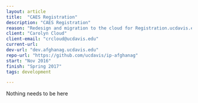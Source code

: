 ```yaml
---
layout: article
title:  "CAES Registration"
description: "CAES Registration"
reason: "Redesign and migration to the cloud for Registration.ucdavis.edu"
client: "Carolyn Cloud"
client-email: "crcloud@ucdavis.edu"
current-url:
dev-url: "dev.afghanag.ucdavis.edu"
repo-url: "https://github.com/ucdavis/ip-afghanag"
start: "Nov 2016"
finish: "Spring 2017"
tags: development

---
```


Nothing needs to be here
